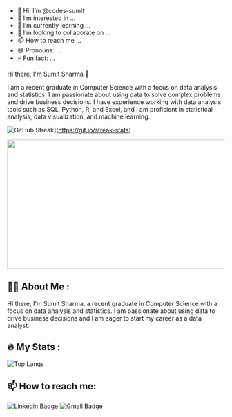 - 👋 Hi, I’m @codes-sumit
- 👀 I’m interested in ...
- 🌱 I’m currently learning ...
- 💞️ I’m looking to collaborate on ...
- 📫 How to reach me ...
- 😄 Pronouns: ...
- ⚡ Fun fact: ...

 Hi there, I'm Sumit Sharma 👋

I am a recent graduate in Computer Science with a focus on data analysis and statistics. I am passionate about using data to solve complex problems and drive business decisions. I have experience working with data analysis tools such as SQL, Python, R, and Excel, and I am proficient in statistical analysis, data visualization, and machine learning.

![GitHub Streak](https://github-readme-streak-stats.herokuapp.com/?user=your-github-username&theme=dark&background=000000)](https://git.io/streak-stats)

<div align="center">
  <img src="https://media.giphy.com/media/dWesBcTLavkZuG35MI/giphy.gif" width="600" height="300"/>
</div>

## :woman_technologist: About Me :

Hi there, I'm Sumit Sharma, a recent graduate in Computer Science with a focus on data analysis and statistics. I am passionate about using data to drive business decisions and I am eager to start my career as a data analyst.

## :fire: My Stats :

![Top Langs](https://github-readme-stats.vercel.app/api/top-langs/?username=codes-sumit)

## :mailbox: How to reach me:

[![Linkedin Badge](https://img.shields.io/badge/-sumit-blue?style=flat&logo=Linkedin&logoColor=white)]([your-linkedin-url](https://www.linkedin.com/in/sumit-sharma-b0a8411b2/))
[![Gmail Badge](https://img.shields.io/badge/-sharmasumit96643@gmail.com-c14438?style=flat&logo=Gmail&logoColor=white)](mailto:sharmasumit96643@gmail.com)
